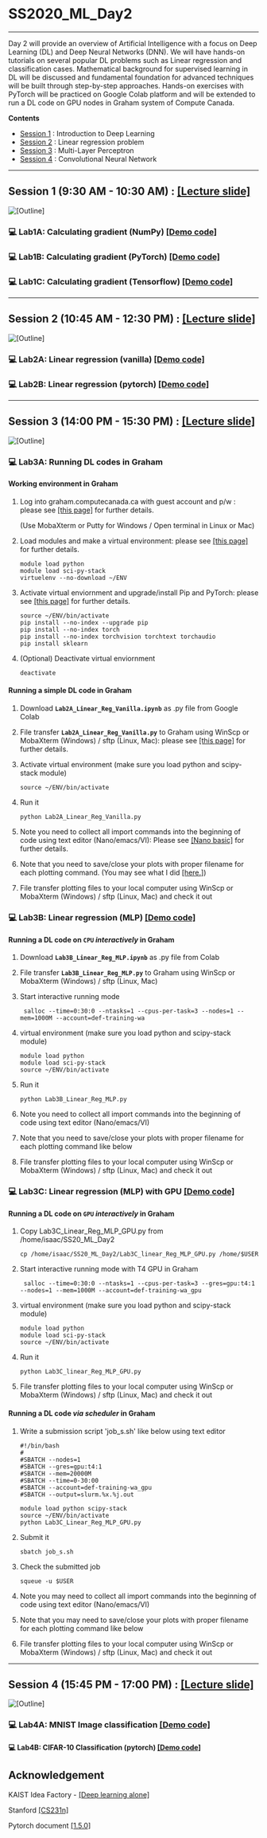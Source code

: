 # SS2020_ML_Day2
--------------------------------------------------------------------------------

Day 2 will provide an overview of Artificial Intelligence with a focus on Deep Learning (DL) and Deep Neural Networks (DNN). We will have hands-on tutorials on several popular DL problems such as Linear regression and classification cases. Mathematical background for supervised learning in DL will be discussed and fundamental foundation for advanced techniques will be built through step-by-step approaches. Hands-on exercises with PyTorch will be practiced on Google Colab platform and will be extended to run a DL code on GPU nodes in Graham system of Compute Canada.

**Contents**
* [Session 1](https://github.com/isaacye/SS2020_ML_Day2#Session-1) : Introduction to Deep Learning
* [Session 2](https://github.com/isaacye/SS2020_ML_Day2#Session-2) : Linear regression problem
* [Session 3](https://github.com/isaacye/SS2020_ML_Day2#Session-3) : Multi-Layer Perceptron
* [Session 4](https://github.com/isaacye/SS2020_ML_Day2#Session-4) : Convolutional Neural Network

--------------------------------------------------------------------------------
## Session 1 (9:30 AM - 10:30 AM) : [[Lecture slide]](https://github.com/isaacye/SS2020_ML_Day2/blob/master/Session_2/SS20_ML_Day2_Session%20I.pdf)

![[Outline]](https://github.com/isaacye/SS2020_ML_Day2/blob/master/Session_1/s1.PNG)

### :computer: Lab1A:  Calculating gradient (NumPy) [[Demo code]](https://github.com/isaacye/SS2020_ML_Day2/blob/master/Session_1/Lab1_numpy_grad.ipynb)

### :computer: Lab1B:  Calculating gradient (PyTorch) [[Demo code]](https://github.com/isaacye/SS2020_ML_Day2/blob/master/Session_1/Lab1_pyTorch_grad.ipynb)

### :computer: Lab1C:  Calculating gradient (Tensorflow) [[Demo code]](https://github.com/isaacye/SS2020_ML_Day2/blob/master/Session_1/Lab1_Tensorflow_grad.ipynb)

--------------------------------------------------------------------------------
## Session 2 (10:45 AM - 12:30 PM) : [[Lecture slide]](https://github.com/isaacye/SS2020_ML_Day2/blob/master/Session_2/SS20_ML_Day2_Session%20II.pdf)

![[Outline]](https://github.com/isaacye/SS2020_ML_Day2/blob/master/Session_2/s2.PNG)

### :computer: Lab2A:  Linear regression (vanilla) [[Demo code]](https://github.com/isaacye/SS2020_ML_Day2/blob/master/Session_2/Lab2A_Linear_Reg_Vanilla.ipynb)

### :computer: Lab2B: Linear regression (pytorch) [[Demo code]](https://github.com/isaacye/SS2020_ML_Day2/blob/master/Session_2/Lab2B_Linear_Reg_Linear.ipynb)

--------------------------------------------------------------------------------
## Session 3 (14:00 PM - 15:30 PM) : [[Lecture slide]](https://github.com/isaacye/SS2020_ML_Day2/blob/master/Session_3/SS20_ML_Day2_Session%20III.pdf)

![[Outline]](https://github.com/isaacye/SS2020_ML_Day2/blob/master/Session_3/s3.PNG)

###  :computer: Lab3A: Running DL codes in Graham ###

#### Working environment in Graham ####
1. Log into graham.computecanada.ca with guest account and p/w : please see [[this page]](https://docs.computecanada.ca/wiki/SSH) for further details.

   (Use MobaXterm or Putty for Windows / Open terminal in Linux or Mac)

2. Load modules and make a virtual environment: please see [[this page]](https://docs.computecanada.ca/wiki/Python#Creating_and_using_a_virtual_environment) for further details.

   ```
   module load python
   module load sci-py-stack
   virtuelenv --no-download ~/ENV
   ```
3. Activate virtual enviornment and upgrade/install Pip and PyTorch: please see [[this page]](https://docs.computecanada.ca/wiki/PyTorch#Installation) for further details.
   ```
   source ~/ENV/bin/activate
   pip install --no-index --upgrade pip
   pip install --no-index torch
   pip install --no-index torchvision torchtext torchaudio
   pip install sklearn
   ```
4. (Optional) Deactivate virtual enviornment
   ```
   deactivate
   ```

#### Running a simple DL code in Graham ####
1. Download **`Lab2A_Linear_Reg_Vanilla.ipynb`** as .py file from Google Colab

2. File transfer **`Lab2A_Linear_Reg_Vanilla.py`** to Graham using WinScp or MobaXterm (Windows) / sftp (Linux, Mac): please see [[this page]](https://docs.computecanada.ca/wiki/Transferring_data#SFTP) for further details.

3. Activate virtual environment (make sure you load python and scipy-stack module)
   ```
   source ~/ENV/bin/activate
   ```
4. Run it
   ```
   python Lab2A_Linear_Reg_Vanilla.py
   ```
5. Note you need to collect all import commands into the beginning of code using text editor (Nano/emacs/VI): Please see [[Nano basic]](https://wiki.gentoo.org/wiki/Nano/Basics_Guide) for further details.

6. Note that you need to save/close your plots with proper filename for each plotting command. (You may see what I did [[here.]](https://github.com/isaacye/SS2020_ML_Day2/blob/master/Session_3/Lab3A_linear_Reg_Vanilla_Graham.py))

7. File transfer plotting files to your local computer using WinScp or MobaXterm (Windows) / sftp (Linux, Mac) and check it out


### :computer: Lab3B:  Linear regression (MLP) [[Demo code]](https://github.com/isaacye/SS2020_ML_Day2/blob/master/Session_3/Lab3B_Linear_Reg_MLP.ipynb)

#### Running a DL code on `CPU` _interactively_ in Graham ####

1. Download **`Lab3B_Linear_Reg_MLP.ipynb`** as .py file from Colab

2. File transfer **`Lab3B_Linear_Reg_MLP.py`** to Graham using WinScp or MobaXterm (Windows) / sftp (Linux, Mac)

3. Start interactive running mode 
   ```
    salloc --time=0:30:0 --ntasks=1 --cpus-per-task=3 --nodes=1 --mem=1000M --account=def-training-wa
   ```

4. virtual environment (make sure you load python and scipy-stack module)

    ```
    module load python
    module load sci-py-stack
    source ~/ENV/bin/activate
    ```

5. Run it 
    ```
    python Lab3B_Linear_Reg_MLP.py
    ```
    
6. Note you need to collect all import commands into the beginning of code using text editor (Nano/emacs/VI)

7. Note that you need to save/close your plots with proper filename for each plotting command like below

8. File transfer plotting files to your local computer using WinScp or MobaXterm (Windows) / sftp (Linux, Mac) and check it out

### :computer: Lab3C:  Linear regression (MLP) with GPU [[Demo code]](https://github.com/isaacye/SS2020_ML_Day2/blob/master/Session_3/Lab3C_Linear_Reg_MLP_GPU.ipynb)

#### Running a DL code on `GPU` _interactively_ in Graham ####

1. Copy Lab3C_Linear_Reg_MLP_GPU.py from /home/isaac/SS20_ML_Day2
    ```
    cp /home/isaac/SS20_ML_Day2/Lab3C_linear_Reg_MLP_GPU.py /home/$USER
    ```

2. Start interactive running mode with T4 GPU in Graham 
   ```
    salloc --time=0:30:0 --ntasks=1 --cpus-per-task=3 --gres=gpu:t4:1 --nodes=1 --mem=1000M --account=def-training-wa_gpu
   ```

3. virtual environment (make sure you load python and scipy-stack module)

    ```
    module load python
    module load sci-py-stack
    source ~/ENV/bin/activate
    ```

4. Run it 
    ```
    python Lab3C_linear_Reg_MLP_GPU.py
    ```
    
5. File transfer plotting files to your local computer using WinScp or MobaXterm (Windows) / sftp (Linux, Mac) and check it out


#### Running a DL code _via scheduler_ in Graham ####

1.  Write a submission script 'job_s.sh' like below using text editor  
    ```
    #!/bin/bash
    #
    #SBATCH --nodes=1
    #SBATCH --gres=gpu:t4:1
    #SBATCH --mem=20000M
    #SBATCH --time=0-30:00
    #SBATCH --account=def-training-wa_gpu
    #SBATCH --output=slurm.%x.%j.out
    
    module load python scipy-stack
    source ~/ENV/bin/activate
    python Lab3C_Linear_Reg_MLP_GPU.py
    
    ```
    
4. Submit it
    ```
    sbatch job_s.sh
    ```

5. Check the submitted job
    ```
    squeue -u $USER
    ```
    
6. Note you may need to collect all import commands into the beginning of code using text editor (Nano/emacs/VI)

7. Note that you may need to save/close your plots with proper filename for each plotting command like below

8. File transfer plotting files to your local computer using WinScp or MobaXterm (Windows) / sftp (Linux, Mac) and check it out


--------------------------------------------------------------------------------
## Session 4 (15:45 PM - 17:00 PM) : [[Lecture slide]](https://github.com/isaacye/SS2020_ML_Day2/blob/master/Session_2/SS20_ML_Day2_Session%20IV.pdf)

![[Outline]](https://github.com/isaacye/SS2020_ML_Day2/blob/master/Session_4/s4.PNG)

### :computer: Lab4A: MNIST Image classification [[Demo code]](https://github.com/isaacye/SS2020_ML_Day2/blob/master/Session_4/Lab4A_MNIST_classification.ipynb)

#### :computer: Lab4B: CIFAR-10 Classification (pytorch) [[Demo code]](https://github.com/isaacye/SS2020_ML_Day2/blob/master/Session_4/Lab4B_CIFAR10_classification.ipynb)

## Acknowledgement

KAIST Idea Factory - [[Deep learning alone]](https://github.com/heartcored98/Standalone-DeepLearning)

Stanford [[CS231n]](http://cs231n.stanford.edu/)

Pytorch document [[1.5.0]](https://pytorch.org/docs/stable/index.html)
